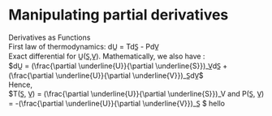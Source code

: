 # Manipulating partial derivatives
Derivatives as Functions <br>
First law of thermodynamics: dU̲ = TdS̲ - PdV̲ <br>
Exact differential for U̲(S̲,V̲). Mathematically, we also have : <br>
$dU̲ = (\frac{\partial \underline{U}}{\partial \underline{S}})_V̲dS̲ + (\frac{\partial \underline{U}}{\partial \underline{V}})_S̲dV̲$ <br>
Hence, <br>
$T(S̲, V̲) = (\frac{\partial \underline{U}}{\partial \underline{S}})_V and P(S̲, V̲) = -(\frac{\partial \underline{U}}{\partial \underline{V}})_S̲ $
hello